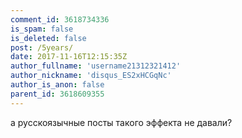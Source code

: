 ```yaml
---
comment_id: 3618734336
is_spam: false
is_deleted: false
post: /5years/
date: 2017-11-16T12:15:35Z
author_fullname: 'username21312321412'
author_nickname: 'disqus_ES2xHCGqNc'
author_is_anon: false
parent_id: 3618609355
---
```


<p>а русскоязычные посты такого эффекта не давали?</p>
